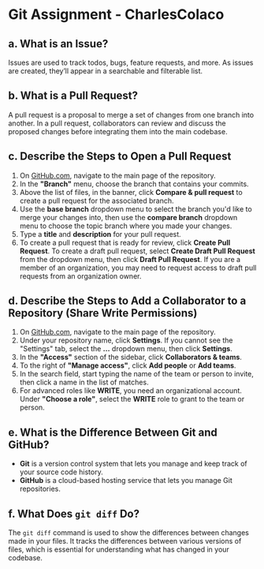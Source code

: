 # Git Assignment - CharlesColaco

## a. What is an Issue?

Issues are used to track todos, bugs, feature requests, and more. As issues are created, they’ll appear in a searchable and filterable list.

## b. What is a Pull Request?

A pull request is a proposal to merge a set of changes from one branch into another. In a pull request, collaborators can review and discuss the proposed changes before integrating them into the main codebase.

## c. Describe the Steps to Open a Pull Request

1. On [GitHub.com](https://github.com), navigate to the main page of the repository.
2. In the **"Branch"** menu, choose the branch that contains your commits.
3. Above the list of files, in the banner, click **Compare & pull request** to create a pull request for the associated branch.
4. Use the **base branch** dropdown menu to select the branch you'd like to merge your changes into, then use the **compare branch** dropdown menu to choose the topic branch where you made your changes.
5. Type a **title** and **description** for your pull request.
6. To create a pull request that is ready for review, click **Create Pull Request**. To create a draft pull request, select **Create Draft Pull Request** from the dropdown menu, then click **Draft Pull Request**. If you are a member of an organization, you may need to request access to draft pull requests from an organization owner.

## d. Describe the Steps to Add a Collaborator to a Repository (Share Write Permissions)

1. On [GitHub.com](https://github.com), navigate to the main page of the repository.
2. Under your repository name, click **Settings**. If you cannot see the "Settings" tab, select the **...** dropdown menu, then click **Settings**.
3. In the **"Access"** section of the sidebar, click **Collaborators & teams**.
4. To the right of **"Manage access"**, click **Add people** or **Add teams**.
5. In the search field, start typing the name of the team or person to invite, then click a name in the list of matches.
6. For advanced roles like **WRITE**, you need an organizational account. Under **"Choose a role"**, select the **WRITE** role to grant to the team or person.

## e. What is the Difference Between Git and GitHub?

- **Git** is a version control system that lets you manage and keep track of your source code history.
- **GitHub** is a cloud-based hosting service that lets you manage Git repositories.

## f. What Does `git diff` Do?

The `git diff` command is used to show the differences between changes made in your files. It tracks the differences between various versions of files, which is essential for understanding what has changed in your codebase.
